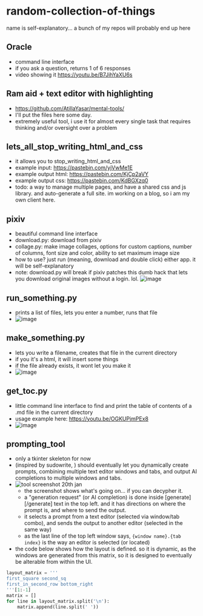 # random-collection-of-things
name is self-explanatory... a bunch of my repos will probably end up here

## Oracle
- command line interface  
- if you ask a question, returns 1 of 6 responses  
- video showing it https://youtu.be/B7JihYaXU6s

## Ram aid + text editor with highlighting
- https://github.com/AtillaYasar/mental-tools/
- I'll put the files here some day.
- extremely useful tool, i use it for almost every single task that requires thinking and/or oversight over a problem

## lets_all_stop_writing_html_and_css
- it allows you to stop_writing_html_and_css
- example input: https://pastebin.com/yjVwMe1E  
- example output html: https://pastebin.com/KjCp2aVY
- example output css: https://pastebin.com/KdBGXzq0 
- todo: a way to manage multiple pages, and have a shared css and js library. and auto-generate a full site. im working on a blog, so i am my own client here.

## pixiv
- beautiful command line interface
- download.py: download from pixiv
- collage.py: make image collages, options for custom captions, number of columns, font size and color, ability to set maximum image size
- how to use? just run (meaning, download and double click) either app. it will be self-explanatory
- note: download.py will break if pixiv patches this dumb hack that lets you download original images without a login. lol.
![image](https://user-images.githubusercontent.com/112716905/205492410-50a187f7-1e1a-4053-9770-e4bea6ab2cb3.png)

## run_something.py
- prints a list of files, lets you enter a number, runs that file
- ![image](https://user-images.githubusercontent.com/112716905/211153821-f7d6ae51-6612-4d56-b9af-2664f8ffcb89.png)


## make_something.py
- lets you write a filename, creates that file in the current directory
- if you it's a html, it will insert some things
- if the file already exists, it wont let you make it
- ![image](https://user-images.githubusercontent.com/112716905/211151843-81bf8c17-28bf-44f8-a584-8d4f853a5090.png)

## get_toc.py
- little command line interface to find and print the table of contents of a .md file in the current directory
- usage example here: https://youtu.be/OGKUPjmPEx8
- ![image](https://user-images.githubusercontent.com/112716905/213638908-7932da0f-8b10-47b6-a031-689e3db24063.png)

## prompting_tool
- only a tkinter skeleton for now
- (inspired by sudowrite, ) should eventually let you dynamically create prompts, combining multiple text editor windows and tabs, and output AI completions to multiple windows and tabs.
- ![tool screenshot 20th jan](https://user-images.githubusercontent.com/112716905/213690569-2a6f4f8e-6f86-4fe3-a77b-5be11dda128a.png)
  + the screenshot shows what's going on... if you can decypher it.
  + a "generation request" (or AI completion) is done inside [generate] [/generate] text in the top left. and it has directions on where the prompt is, and where to send the output.
  + it selects a prompt from a text editor (selected via window/tab combo), and sends the output to another editor (selected in the same way)
  + as the last line of the top left window says, `{window name}.{tab index}` is the way an editor is selected (or located)
- the code below shows how the layout is defined. so it is dynamic, as the windows are generated from this matrix, so it is designed to eventually be alterable from within the UI.
```python
layout_matrix = '''
first_square second_sq
first_in_second_row bottom_right
'''[1:-1]
matrix = []
for line in layout_matrix.split('\n'):
    matrix.append(line.split(' '))
```

